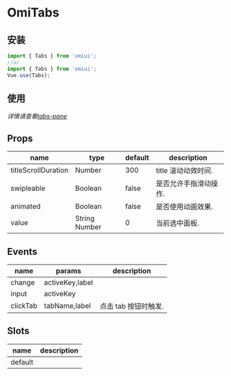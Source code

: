 # OmiTabs

## 安装

```js
import { Tabs } from 'omiui';
//or
import { Tabs } from 'omiui';
Vue.use(Tabs);
```
## 使用
*详情请查看[tabs-pane]()*

## Props

| name                | type          | default | description           |
| ------------------- | ------------- | ------- | --------------------- |
| titleScrollDuration | Number        | 300     | title 滚动动效时间.   |
| swipleable          | Boolean       | false   | 是否允许手指滑动操作. |
| animated            | Boolean       | false   | 是否使用动画效果.     |
| value               | String Number | 0       | 当前选中面板.         |

## Events

| name     | params          | description          |
| -------- | --------------- | -------------------- |
| change   | activeKey,label |                      |
| input    | activeKey       |                      |
| clickTab | tabName,label   | 点击 tab 按钮时触发. |

## Slots

| name    | description |
| ------- | ----------- |
| default |             |
